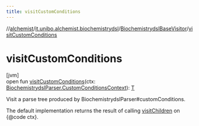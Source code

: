 ```yaml
---
title: visitCustomConditions
---
```

//[alchemist](../../../index.html)/[it.unibo.alchemist.biochemistrydsl](../index.html)/[BiochemistrydslBaseVisitor](index.html)/[visitCustomConditions](visit-custom-conditions.html)



# visitCustomConditions



[jvm]\
open fun [visitCustomConditions](visit-custom-conditions.html)(ctx: [BiochemistrydslParser.CustomConditionsContext](../-biochemistrydsl-parser/-custom-conditions-context/index.html)): [T](../../it.unibo.alchemist.model.implementations.conditions/-generic-molecule-present/index.html)



Visit a parse tree produced by BiochemistrydslParser#customConditions. 



The default implementation returns the result of calling [visitChildren](index.html#668592954%2FFunctions%2F-134779887) on {@code ctx}.




